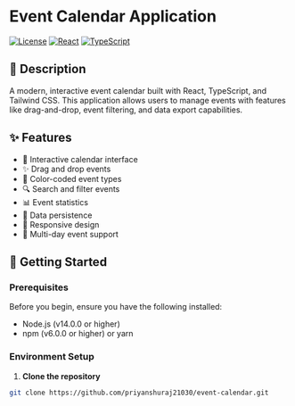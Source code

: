 # Event Calendar Application

[![License](https://img.shields.io/badge/License-MIT-blue.svg)](LICENSE)
[![React](https://img.shields.io/badge/React-18.x-blue.svg)](https://reactjs.org/)
[![TypeScript](https://img.shields.io/badge/TypeScript-5.x-blue.svg)](https://www.typescriptlang.org/)

## 📝 Description

A modern, interactive event calendar built with React, TypeScript, and Tailwind CSS. This application allows users to manage events with features like drag-and-drop, event filtering, and data export capabilities.

## ✨ Features

- 📅 Interactive calendar interface
- ✨ Drag and drop events
- 🎨 Color-coded event types
- 🔍 Search and filter events
- 📊 Event statistics
- 💾 Data persistence
- 📱 Responsive design
- 🎯 Multi-day event support

## 🚀 Getting Started

### Prerequisites

Before you begin, ensure you have the following installed:
- Node.js (v14.0.0 or higher)
- npm (v6.0.0 or higher) or yarn

### Environment Setup

1. **Clone the repository**

```bash
git clone https://github.com/priyanshuraj21030/event-calendar.git
